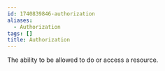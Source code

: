 ```yaml
---
id: 1740839846-authorization
aliases:
  - Authorization
tags: []
title: Authorization
---
```


The ability to be allowed to do or access a resource.

